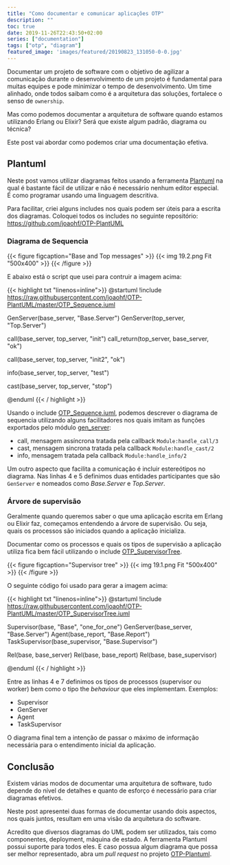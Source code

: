 ```yaml
---
title: "Como documentar e comunicar aplicações OTP"
description: ""
toc: true
date: 2019-11-26T22:43:50+02:00
series: ["documentation"] 
tags: ["otp", "diagram"]
featured_image: 'images/featured/20190823_131050-0-0.jpg'
---
```


Documentar um projeto de software com o objetivo de agilizar a comunicação durante o desenvolvimento de um projeto é fundamental para muitas equipes e pode minimizar o tempo de desenvolvimento. Um time alinhado, onde todos saibam como é a arquitetura das soluções, fortalece o senso de `ownership`.

Mas como podemos documentar a arquitetura de software quando estamos utilizando Erlang ou Elixir? Será que existe algum padrão, diagrama ou técnica?

Este post vai abordar como podemos criar uma documentação efetiva.

## Plantuml

Neste post vamos utilizar diagramas feitos usando a ferramenta [Plantuml](http://plantuml.com/) na qual é bastante fácil de utilizar e não é necessário nenhum editor especial. É como programar usando uma linguagem descritiva.

Para facilitar, criei alguns includes nos quais podem ser úteis para a escrita dos diagramas. Coloquei todos os includes no seguinte repositório: https://github.com/joaohf/OTP-PlantUML

### Diagrama de Sequencia

{{< figure figcaption="Base and Top messages" >}}
  {{< img 19.2.png Fit "500x400" >}}
{{< /figure >}}

E abaixo está o script que usei para contruir a imagem acima:

{{< highlight txt "linenos=inline">}}
@startuml
!include https://raw.githubusercontent.com/joaohf/OTP-PlantUML/master/OTP_Sequence.iuml

GenServer(base_server, "Base.Server")
GenServer(top_server, "Top.Server")

call(base_server, top_server, "init")
call_return(top_server, base_server, "ok")

call(base_server, top_server, "init2", "ok")

info(base_server, top_server, "test")

cast(base_server, top_server, "stop")

@enduml
{{< / highlight >}}

Usando o include [OTP_Sequence.iuml](https://raw.githubusercontent.com/joaohf/OTP-PlantUML/master/OTP_Sequence.iuml), podemos descrever o diagrama de sequencia utilizando alguns facilitadores nos quais imitam as funções exportados pelo módulo [gen_server](https://erlang.org/doc/man/gen_server.html):

* call, mensagem assíncrona tratada pela callback `Module:handle_call/3`
* cast, mensagem sincrona tratada pela callback `Module:handle_cast/2`
* info, mensagem tratada pela callback `Module:handle_info/2`

Um outro aspecto que facilita a comunicação é incluir estereótipos no diagrama. Nas linhas 4 e 5 definimos duas entidades participantes que são `GenServer` e nomeados como _Base.Server_ e _Top.Server_.

### Árvore de supervisão

Geralmente quando queremos saber o que uma aplicação escrita em Erlang ou Elixir faz, começamos entendendo a árvore de supervisão. Ou seja, quais os processos são iniciados quando a aplicação inicializa.

Documentar como os processos e quais os tipos de supervisão a aplicação utiliza fica bem fácil utilizando o include [OTP_SupervisorTree](https://raw.githubusercontent.com/joaohf/OTP-PlantUML/master/OTP_SupervisorTree.iuml).

{{< figure figcaption="Supervisor tree" >}}
  {{< img 19.1.png Fit "500x400" >}}
{{< /figure >}}

O seguinte código foi usado para gerar a imagem acima:

{{< highlight txt "linenos=inline">}}
@startuml
!include https://raw.githubusercontent.com/joaohf/OTP-PlantUML/master/OTP_SupervisorTree.iuml

Supervisor(base, "Base", "one_for_one")
GenServer(base_server, "Base.Server")
Agent(base_report, "Base.Report")
TaskSupervisor(base_supervisor, "Base.Supervisor")

Rel(base, base_server)
Rel(base, base_report)
Rel(base, base_supervisor)

@enduml
{{< / highlight >}}

Entre as linhas 4 e 7 definimos os tipos de processos (supervisor ou worker) bem como o tipo the _behaviour_ que eles implementam. Exemplos:

* Supervisor
* GenServer
* Agent
* TaskSupervisor

O diagrama final tem a intenção de passar o máximo de informação necessária para o entendimento inicial da aplicação.

## Conclusão

Existem várias modos de documentar uma arquitetura de software, tudo depende do nível de detalhes e quanto de esforço é necessário para criar diagramas efetivos.

Neste post apresentei duas formas de documentar usando dois aspectos, nos quais juntos, resultam em uma visão da arquitetura do software.

Acredito que diversos diagramas do UML podem ser utilizados, tais como componentes, deployment, máquina de estado. A ferramenta Plantuml possui suporte para todos eles. E caso possua algum diagrama que possa ser melhor representado, abra um _pull request_ no projeto [OTP-Plantuml](https://github.com/joaohf/OTP-PlantUML).

